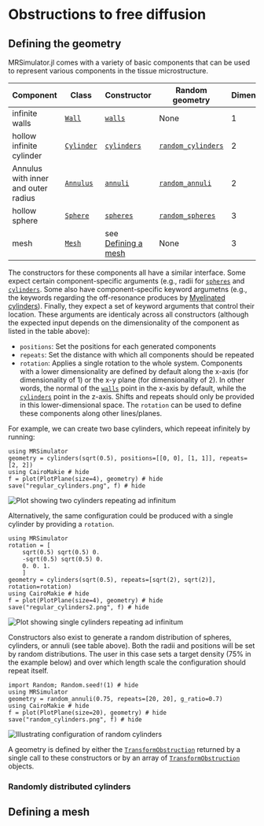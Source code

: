 # Obstructions to free diffusion
## Defining the geometry
MRSimulator.jl comes with a variety of basic components that can be used to represent various components in the tissue microstructure.

| Component     | Class            | Constructor         | Random geometry | Dimensionality |
| ------------- | ---------------- | ------------------- | ------------------- | -------------- |
| infinite walls | [`Wall`](@ref) | [`walls`](@ref)  | None | 1 |
| hollow infinite cylinder | [`Cylinder`](@ref) |  [`cylinders`](@ref)   | [`random_cylinders`](@ref) | 2 |
| Annulus with inner and outer radius | [`Annulus`](@ref) | [`annuli`](@ref)   | [`random_annuli`](@ref) | 2 |
| hollow sphere | [`Sphere`](@ref) |  [`spheres`](@ref)   | [`random_spheres`](@ref) | 3 |
| mesh | [`Mesh`](@ref) | see [Defining a mesh](@ref) | None | 3 |

The constructors for these components all have a similar interface.
Some expect certain component-specific arguments (e.g., radii for [`spheres`](@ref) and [`cylinders`](@ref).
Some also have component-specific keyword argumetns (e.g., the keywords regarding the off-resonance produces by [Myelinated cylinders](@ref)).
Finally, they expect a set of keyword arguments that control their location.
These arguments are identicaly across all constructors (although the expected input depends on the dimensionality of the component as listed in the table above):
- `positions`: Set the positions for each generated components
- `repeats`: Set the distance with which all components should be repeated
- `rotation`: Applies a single rotation to the whole system.
Components with a lower dimensionality are defined by default along the x-axis (for dimensionality of 1) or the x-y plane (for dimensionality of 2). 
In other words, the normal of the [`walls`](@ref) point in the x-axis by default, while the [`cylinders`](@ref) point in the z-axis.
Shifts and repeats should only be provided in this lower-dimensional space.
The `rotation` can be used to define these components along other lines/planes.

For example, we can create two base cylinders, which repeeat infinitely by running:
```@example
using MRSimulator
geometry = cylinders(sqrt(0.5), positions=[[0, 0], [1, 1]], repeats=[2, 2])
using CairoMakie # hide
f = plot(PlotPlane(size=4), geometry) # hide
save("regular_cylinders.png", f) # hide
```  

![Plot showing two cylinders repeating ad infinitum](regular_cylinders.png)

Alternatively, the same configuration could be produced with a single cylinder by providing a `rotation`.
```@example
using MRSimulator
rotation = [
    sqrt(0.5) sqrt(0.5) 0.
    -sqrt(0.5) sqrt(0.5) 0.
    0. 0. 1.
    ]
geometry = cylinders(sqrt(0.5), repeats=[sqrt(2), sqrt(2)], rotation=rotation)
using CairoMakie # hide
f = plot(PlotPlane(size=4), geometry) # hide
save("regular_cylinders2.png", f) # hide
```  
![Plot showing single cylinders repeating ad infinitum](regular_cylinders2.png)

Constructors also exist to generate a random distribution of spheres, cylinders, or annuli (see table above).
Both the radii and positions will be set by random distributions.
The user in this case sets a target density (75% in the example below) and over which length scale the configuration should repeat itself.
```@example
import Random; Random.seed!(1) # hide
using MRSimulator
geometry = random_annuli(0.75, repeats=[20, 20], g_ratio=0.7)
using CairoMakie # hide
f = plot(PlotPlane(size=20), geometry) # hide
save("random_cylinders.png", f) # hide
```  

![Illustrating configuration of random cylinders](random_cylinders.png)

A geometry is defined by either the [`TransformObstruction`](@ref) returned by a single call to these constructors
or by an array of [`TransformObstruction`](@ref) objects.
### Randomly distributed cylinders


## Defining a mesh
